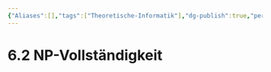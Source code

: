 ```yaml
---
{"Aliases":[],"tags":["Theoretische-Informatik"],"dg-publish":true,"permalink":"/02-all-notes/6-2-np-vollstaendigkeit/","dgHomeLink":true,"dgPassFrontmatter":true}
---
```


# 6.2 NP-Vollständigkeit